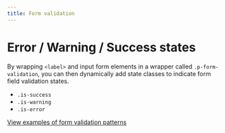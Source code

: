 ```yaml
---
title: Form validation
---
```


# Error / Warning / Success states

By wrapping ```<label>``` and input form elements in a wrapper called ```.p-form-validation```, you can then dynamically add state classes to indicate form field validation states.

- ```.is-success```
- ```.is-warning```
- ```.is-error```

<a href="https://vanilla-framework.github.io/vanilla-framework/examples/patterns/form-validation/"
    class="js-example">
    View examples of form validation patterns
</a>
